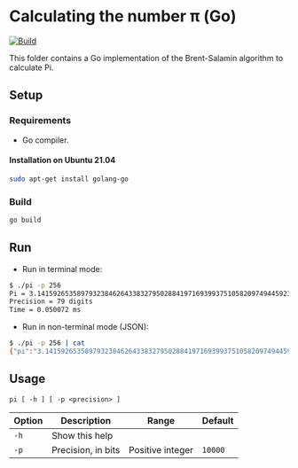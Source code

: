 # Calculating the number π (Go)

[![Build](https://github.com/vikman90/pi/actions/workflows/build.yml/badge.svg)](https://github.com/vikman90/pi/actions/workflows/build.yml)

This folder contains a Go implementation of the Brent-Salamin algorithm to calculate Pi.

## Setup

### Requirements

- Go compiler.

#### Installation on Ubuntu 21.04

```sh
sudo apt-get install golang-go
```

### Build

```sh
go build
```

## Run

- Run in terminal mode:

```sh
$ ./pi -p 256
Pi = 3.141592653589793238462643383279502884197169399375105820974944592307816406286198
Precision = 79 digits
Time = 0.050072 ms
```

- Run in non-terminal mode (JSON):

```sh
$ ./pi -p 256 | cat
{"pi":"3.141592653589793238462643383279502884197169399375105820974944592307816406286198","precision":79,"time_ms":0.044478}
```

## Usage

```
pi [ -h ] [ -p <precision> ]
```

|Option|Description|Range|Default|
|---|---|---|---|
|`-h`|Show this help|||
|`-p`|Precision, in bits|Positive integer|`10000`|
